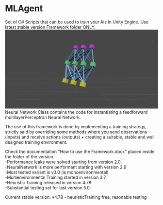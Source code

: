 # MLAgent
Set of C# Scripts that can be used to train your AIs in Unity Engine.
Use latest stable version Framework folder ONLY.
![Image](NNPNG.png)
Neural Network Class contains the code for instantiating a feedforward multilayerPerceptron Neural Network.

The use of this framework is done by implementing a training strategy, strictly said by overriding some methods where you send observations (inputs) and receive actions (outputs) + creating a suitable, stable and well designed training environment.

Check the documentation "How to use the Framework.docx" placed inside the folder of the version.<br />
-Performance leaks were solved starting from version 2.0.<br />
-NeuralNetwork is more performant starting with version 2.9<br />
-Most tested variant is v3.0 (is monoenvironmental)<br />
-Multienvironmental Training started in version 3.7<br />
-Heuristic Training released in version 4.78<br />
-Substantial testing set for last version 5.0<br />

Current stable version: v4.78 - heuristicTraining free, resonable testing
